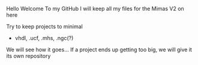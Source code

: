 Hello
Welcome To my GitHub
I will keep all my files for the Mimas V2 on here

Try to keep projects to minimal
- vhdl, .ucf, .mhs, .ngc(?)

We will see how it goes...
If a project ends up getting too big, we will give it its own repository
